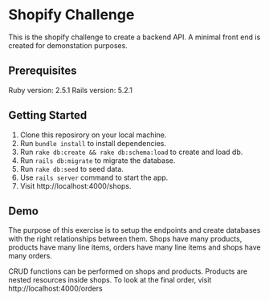# Shopify Challenge

This is the shopify challenge to create a backend API. A minimal front end is created for demonstation purposes.

## Prerequisites

Ruby version: 2.5.1
Rails version: 5.2.1

## Getting Started

1. Clone this reposirory on your local machine.
2. Run `bundle install` to install dependencies.
3. Run `rake db:create && rake db:schema:load` to create and load db.
4. Run `rails db:migrate` to migrate the database.
5. Run `rake db:seed` to seed data.
6. Use `rails server` command to start the app.
7. Visit http://localhost:4000/shops.

## Demo

The purpose of this exercise is to setup the endpoints and create databases with the right relationships between them. Shops have many products, products have many line items, orders have many line items and shops have many orders. 

CRUD functions can be performed on shops and products. Products are nested resources inside shops. To look at the final order, visit http://localhost:4000/orders